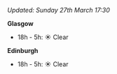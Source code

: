 *Updated: Sunday 27th March 17:30*

**Glasgow**

* 18h - 5h: :sunny: Clear

**Edinburgh**

* 18h - 5h: :sunny: Clear
